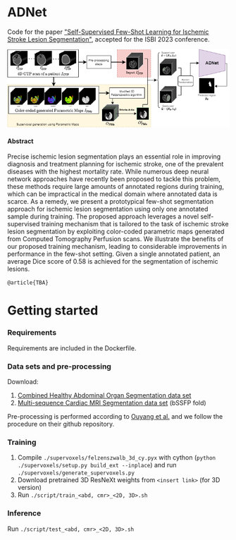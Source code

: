 # ADNet
Code for the paper ["Self-Supervised Few-Shot Learning for Ischemic Stroke Lesion Segmentation"](), accepted for the ISBI 2023 conference.

<img src="./overview_1.png" width="1000">

#### Abstract
Precise ischemic lesion segmentation plays an essential role in improving diagnosis and treatment planning for ischemic stroke, one of the prevalent diseases with the highest mortality rate.
While numerous deep neural network approaches have recently been proposed to tackle this problem, these methods require large amounts of annotated regions during training, which can be impractical in the medical domain where annotated data is scarce.
As a remedy, we present a prototypical few-shot segmentation approach for ischemic lesion segmentation using only one annotated sample during training.
The proposed approach leverages a novel self-supervised training mechanism that is tailored to the task of ischemic stroke lesion segmentation by exploiting color-coded parametric maps generated from Computed Tomography Perfusion scans. 
We illustrate the benefits of our proposed training mechanism, leading to considerable improvements in performance in the few-shot setting.
Given a single annotated patient, an average Dice score of 0.58 is achieved for the segmentation of ischemic lesions.

```
@article{TBA}
```

# Getting started
### Requirements
Requirements are included in the Dockerfile.

### Data sets and pre-processing
Download:
1) [Combined Healthy Abdominal Organ Segmentation data set](https://chaos.grand-challenge.org/)
2) [Multi-sequence Cardiac MRI Segmentation data set](https://zmiclab.github.io/projects/mscmrseg19/) (bSSFP fold)

Pre-processing is performed according to [Ouyang et al.](https://github.com/cheng-01037/Self-supervised-Fewshot-Medical-Image-Segmentation/tree/2f2a22b74890cb9ad5e56ac234ea02b9f1c7a535) and we follow the procedure on their github repository.

### Training
1. Compile `./supervoxels/felzenszwalb_3d_cy.pyx` with cython (`python ./supervoxels/setup.py build_ext --inplace`) and run `./supervoxels/generate_supervoxels.py` 
2. Download pretrained 3D ResNeXt weights from `<insert link>` (for 3D version) 
3. Run `./script/train_<abd, cmr>_<2D, 3D>.sh` 

### Inference
Run `./script/test_<abd, cmr>_<2D, 3D>.sh` 
